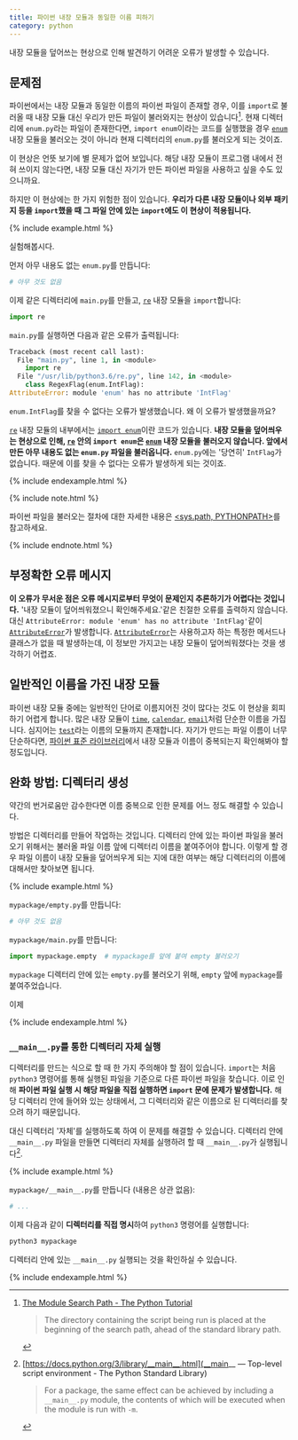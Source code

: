 ```yaml
---
title: 파이썬 내장 모듈과 동일한 이름 피하기
category: python
---
```


내장 모듈을 덮어쓰는 현상으로 인해 발견하기 어려운 오류가 발생할 수 있습니다.

## 문제점

파이썬에서는 내장 모듈과 동일한 이름의 파이썬 파일이 존재할 경우, 이를 `import`로 불러올 때 내장 모듈 대신 우리가 만든 파일이 불러와지는 현상이 있습니다[^ahead]. 현재 디렉터리에 `enum.py`라는 파일이 존재한다면, `import enum`이라는 코드를 실행했을 경우 [`enum`] 내장 모듈을 불러오는 것이 아니라 현재 디렉터리의 `enum.py`를 불러오게 되는 것이죠.

[^ahead]: [The Module Search Path - The Python Tutorial](https://docs.python.org/3/tutorial/modules.html#the-module-search-path)

    > The directory containing the script being run is placed at the beginning of the search path, ahead of the standard library path.

[`enum`]: https://docs.python.org/3/library/enum.htm

이 현상은 언뜻 보기에 별 문제가 없어 보입니다. 해당 내장 모듈이 프로그램 내에서 전혀 쓰이지 않는다면, 내장 모듈 대신 자기가 만든 파이썬 파일을 사용하고 싶을 수도 있으니까요.

하지만 이 현상에는 한 가지 위험한 점이 있습니다. **우리가 다른 내장 모듈이나 외부 패키지 등을 `import`했을 때 그 파일 안에 있는 `import`에도 이 현상이 적용됩니다.**

{% include example.html %}

실험해봅시다.

먼저 아무 내용도 없는 `enum.py`를 만듭니다:

```py
# 아무 것도 없음
```

이제 같은 디렉터리에 `main.py`를 만들고, [`re`] 내장 모듈을 `import`합니다:

[`re`]: https://docs.python.org/3/library/re.html

```py
import re
```

`main.py`를 실행하면 다음과 같은 오류가 출력됩니다:

```py
Traceback (most recent call last):
  File "main.py", line 1, in <module>
    import re
  File "/usr/lib/python3.6/re.py", line 142, in <module>
    class RegexFlag(enum.IntFlag):
AttributeError: module 'enum' has no attribute 'IntFlag'
```

`enum.IntFlag`를 찾을 수 없다는 오류가 발생했습니다. 왜 이 오류가 발생했을까요?

[`re`] 내장 모듈의 내부에서는 [`import enum`](https://github.com/python/cpython/blob/686d508c26fafb57dfe463c4f55b20013dad1441/Lib/re.py#L124)이란 코드가 있습니다. **내장 모듈을 덮어씌우는 현상으로 인해, [`re`] 안의 `import enum`은 [`enum`] 내장 모듈을 불러오지 않습니다. 앞에서 만든 아무 내용도 없는 `enum.py` 파일을 불러옵니다.** `enum.py`에는 '당연히' `IntFlag`가 없습니다. 때문에 이를 찾을 수 없다는 오류가 발생하게 되는 것이죠.

{% include endexample.html %}

{% include note.html %}

파이썬 파일을 불러오는 절차에 대한 자세한 내용은 [<sys.path, PYTHONPATH>](/sys-path-pythonpath.html)를 참고하세요.

{% include endnote.html %}

## 부정확한 오류 메시지

**이 오류가 무서운 점은 오류 메시지로부터 무엇이 문제인지 추론하기가 어렵다는 것입니다.** '내장 모듈이 덮어씌워졌으니 확인해주세요.'같은 친절한 오류를 출력하지 않습니다. 대신 `AttributeError: module 'enum' has no attribute 'IntFlag'`같이 [`AttributeError`]가 발생합니다. [`AttributeError`]는 사용하고자 하는 특정한 메서드나 클래스가 없을 때 발생하는데, 이 정보만 가지고는 내장 모듈이 덮어씌워졌다는 것을 생각하기 어렵죠.

[`AttributeError`]: https://docs.python.org/3/library/exceptions.html#AttributeError

## 일반적인 이름을 가진 내장 모듈

파이썬 내장 모듈 중에는 일반적인 단어로 이름지어진 것이 많다는 것도 이 현상을 회피하기 어렵게 합니다. 많은 내장 모듈이 [`time`](https://docs.python.org/3/library/time.html), [`calendar`](https://docs.python.org/3/library/calendar.html), [`email`](https://docs.python.org/3/library/email.html)처럼 단순한 이름을 가집니다. 심지어는 [`test`](https://docs.python.org/3/library/test.html)라는 이름의 모듈까지 존재합니다. 자기가 만드는 파일 이름이 너무 단순하다면, [파이썬 표준 라이브러리](https://docs.python.org/3/library/index.html)에서 내장 모듈과 이름이 중복되는지 확인해봐야 할 정도입니다.

## 완화 방법: 디렉터리 생성

약간의 번거로움만 감수한다면 이름 중복으로 인한 문제를 어느 정도 해결할 수 있습니다.

방법은 디렉터리를 만들어 작업하는 것입니다. 디렉터리 안에 있는 파이썬 파일을 불러오기 위해서는 불러올 파일 이름 앞에 디렉터리 이름을 붙여주어야 합니다. 이렇게 할 경우 파일 이름이 내장 모듈을 덮어씌우게 되는 지에 대한 여부는 해당 디렉터리의 이름에 대해서만 찾아보면 됩니다.

{% include example.html %}

`mypackage/empty.py`를 만듭니다:

```py
# 아무 것도 없음
```

`mypackage/main.py`를 만듭니다:

```py
import mypackage.empty  # mypackage를 앞에 붙여 empty 불러오기
```

`mypackage` 디렉터리 안에 있는 `empty.py`를 불러오기 위해, `empty` 앞에 `mypackage`를 붙여주었습니다.

이제 

{% include endexample.html %}

### `__main__.py`를 통한 디렉터리 자체 실행

디렉터리를 만드는 식으로 할 때 한 가지 주의해야 할 점이 있습니다. `import`는 처음 `python3` 명령어를 통해 실행된 파일을 기준으로 다른 파이썬 파일을 찾습니다. 이로 인해 **파이썬 파일 실행 시 해당 파일을 직접 실행하면 `import` 문에 문제가 발생합니다.** 해당 디렉터리 안에 들어와 있는 상태에서, 그 디렉터리와 같은 이름으로 된 디렉터리를 찾으려 하기 때문입니다.

대신 디렉터리 '자체'를 실행하도록 하여 이 문제를 해결할 수 있습니다. 디렉터리 안에 `__main__.py` 파일을 만들면 디렉터리 자체를 실행하려 할 때 `__main__.py`가 실행됩니다[^package-main].

[^package-main]: [https://docs.python.org/3/library/__main__.html](__main__ — Top-level script environment - The Python Standard Library)

    > For a package, the same effect can be achieved by including a `__main__.py` module, the contents of which will be executed when the module is run with `-m`.

{% include example.html %}

`mypackage/__main__.py`를 만듭니다 (내용은 상관 없음):

```py
# ...
```

이제 다음과 같이 **디렉터리를 직접 명시**하여 `python3` 명령어를 실행합니다:

```sh
python3 mypackage
```

디렉터리 안에 있는 `__main__.py` 실행되는 것을 확인하실 수 있습니다. 

{% include endexample.html %}
